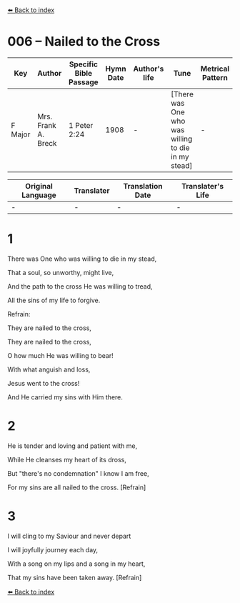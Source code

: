 [⬅️ Back to index](../README.md)

# 006 – Nailed to the Cross

Key | Author   | Specific Bible Passage     |Hymn Date |Author's life |Tune |Metrical Pattern   |Composer/Source
-- | --------- | ---------------------------|----------|--------------|-----|-------------------|-------------  
F Major |Mrs. Frank A. Breck |1 Peter 2:24 |1908 |- |[There was One who was willing to die in my stead] |- |Grant Colfax Tullar

Original Language | Translater | Translation Date   | Translater's Life  
----------------- | --------- | --------------------|-------------     
\- |- |- |-




# 1

There was One who was willing to die in my stead,

That a soul, so unworthy, might live,

And the path to the cross He was willing to tread,

All the sins of my life to forgive.



Refrain:

They are nailed to the cross,

They are nailed to the cross,

O how much He was willing to bear!

With what anguish and loss,

Jesus went to the cross!

And He carried my sins with Him there.



# 2

He is tender and loving and patient with me,

While He cleanses my heart of its dross,

But "there's no condemnation" I know I am free,

For my sins are all nailed to the cross.  [Refrain]



# 3

I will cling to my Saviour and never depart

I will joyfully journey each day,

With a song on my lips and a song in my heart,

That my sins have been taken away.  [Refrain]

[⬅️ Back to index](../README.md)

